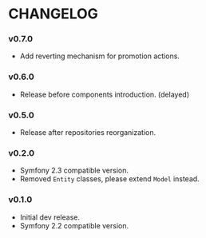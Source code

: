 CHANGELOG
=========

### v0.7.0

* Add reverting mechanism for promotion actions.

### v0.6.0

* Release before components introduction. (delayed)

### v0.5.0

* Release after repositories reorganization.

### v0.2.0

* Symfony 2.3 compatible version.
* Removed ``Entity`` classes, please extend ``Model`` instead.

### v0.1.0

* Initial dev release.
* Symfony 2.2 compatible version.

